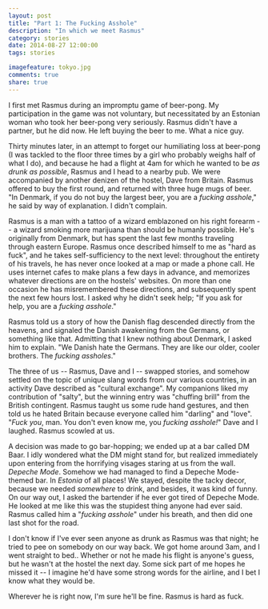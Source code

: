```yaml
---
layout: post
title: "Part 1: The Fucking Asshole"
description: "In which we meet Rasmus"
category: stories
date: 2014-08-27 12:00:00
tags: stories

imagefeature: tokyo.jpg
comments: true
share: true
---
```


I first met Rasmus during an impromptu game of beer-pong. My participation in
the game was not voluntary, but necessitated by an Estonian woman who took her
beer-pong very seriously. Rasmus didn't have a partner, but he did now. He left
buying the beer to me. What a nice guy.

Thirty minutes later, in an attempt to forget our humiliating loss at beer-pong
(I was tackled to the floor three times by a girl who probably weighs half of
what I do), and because he had a flight at 4am for which he wanted to be *as
drunk as possible*, Rasmus and I head to a nearby pub. We were accompanied by
another denizen of the hostel, Dave from Britain. Rasmus offered to buy the
first round, and returned with three huge mugs of beer. "In Denmark, if you do
not buy the largest beer, you are a *fucking asshole*," he said by way of
explanation. I didn't complain.

Rasmus is a man with a tattoo of a wizard emblazoned on his right forearm --
a wizard smoking more marijuana than should be humanly possible.  He's
originally from Denmark, but has spent the last few months traveling through
eastern Europe. Rasmus once described himself to me as "hard as fuck", and he
takes self-sufficiency to the next level: throughout the entirety of his
travels, he has never once looked at a map or made a phone call.  He uses
internet cafes to make plans a few days in advance, and memorizes whatever
directions are on the hostels' websites. On more than one occasion he has
misremembered these directions, and subsequently spent the next few hours lost.
I asked why he didn't seek help; "If you ask for help, you are a *fucking
asshole*."

Rasmus told us a story of how the Danish flag descended directly from the
heavens, and signaled the Danish awakening from the Germans, or something like
that. Admitting that I knew nothing about Denmark, I asked him to explain. "We
Danish hate the Germans. They are like our older, cooler brothers. The *fucking
assholes*."

The three of us -- Rasmus, Dave and I -- swapped stories, and somehow settled
on the topic of unique slang words from our various countries, in an activity
Dave described as "cultural exchange". My companions liked my contribution of
"salty", but the winning entry was "chuffing brill" from the British
contingent.  Rasmus taught us some rude hand gestures, and then told us he
hated Britain because everyone called him "darling" and "love". "*Fuck you*,
man. You don't even know me, you *fucking asshole!*" Dave and I laughed. Rasmus
scowled at us.

A decision was made to go bar-hopping; we ended up at a bar called DM Baar.
I idly wondered what the DM might stand for, but realized immediately upon
entering from the horrifying visages staring at us from the wall. *Depeche
Mode*. Somehow we had managed to find a Depeche Mode-themed bar. In *Estonia*
of all places! We stayed, despite the tacky decor, because we needed
*somewhere* to drink, and besides, it was kind of funny. On our way out,
I asked the bartender if he ever got tired of Depeche Mode. He looked at me
like this was the stupidest thing anyone had ever said. Rasmus called him
a "*fucking asshole*" under his breath, and then did one last shot for the
road.

I don't know if I've ever seen anyone as drunk as Rasmus was that night; he
tried to pee on somebody on our way back. We got home around 3am, and I went
straight to bed.. Whether or not he made his flight is anyone's guess, but he
wasn't at the hostel the next day. Some sick part of me hopes he missed it --
I imagine he'd have some strong words for the airline, and I bet I know what
they would be.

Wherever he is right now, I'm sure he'll be fine. Rasmus is hard as fuck.

